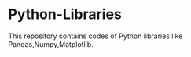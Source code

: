 # Python-Libraries
This repository contains codes of Python libraries like Pandas,Numpy,Matplotlib.
